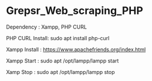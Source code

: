 # Grepsr_Web_scraping_PHP
Dependency : Xampp, PHP CURL

PHP CURL Install:
sudo apt install php-curl

Xampp Install  :
https://www.apachefriends.org/index.html

Xampp Start :
sudo apt /opt/lampp/lampp start

Xamp Stop :
sudo apt /opt/lampp/lampp stop
